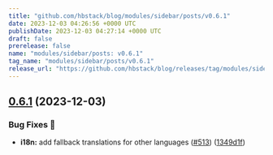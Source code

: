 ```yaml
---
title: "github.com/hbstack/blog/modules/sidebar/posts/v0.6.1"
date: 2023-12-03 04:26:56 +0000 UTC
publishDate: 2023-12-03 04:27:14 +0000 UTC
draft: false
prerelease: false
name: "modules/sidebar/posts: v0.6.1"
tag_name: "modules/sidebar/posts/v0.6.1"
release_url: "https://github.com/hbstack/blog/releases/tag/modules/sidebar/posts/v0.6.1"
---
```


## [0.6.1](https://github.com/hbstack/blog/compare/modules/sidebar/posts/v0.6.0...modules/sidebar/posts/v0.6.1) (2023-12-03)


### Bug Fixes 🐞

* **i18n:** add fallback translations for other languages ([#513](https://github.com/hbstack/blog/issues/513)) ([1349d1f](https://github.com/hbstack/blog/commit/1349d1febb6cf85e6f7f620791220f86f48fed3f))
